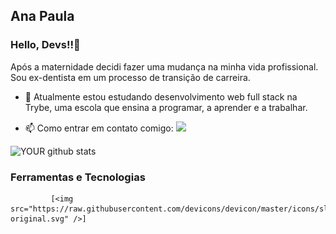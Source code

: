 ## Ana Paula
### Hello, Devs!!👋

  Após a maternidade decidi fazer uma mudança na minha vida profissional.
  Sou ex-dentista em um processo de transição de carreira.

- 🌱 Atualmente estou estudando desenvolvimento web full stack na Trybe, uma escola que ensina a programar, a aprender e a trabalhar.

- 📫 Como entrar em contato comigo:   [<img src="https://img.shields.io/badge/linkedin-%230077B5.svg?&style=for-the-badge&logo=linkedin&logoColor=white" />](https://www.linkedin.com/in/anapaulajunqueirabraga/) 


![YOUR github stats](https://github-readme-stats.vercel.app/api?username=AnaPaulaJBraga)

### Ferramentas e Tecnologias

          
             [<img src="https://raw.githubusercontent.com/devicons/devicon/master/icons/slack/slack-original.svg" />]
          
          
